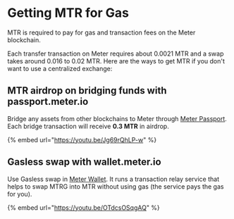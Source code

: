 # Getting MTR for Gas

MTR is required to pay for gas and transaction fees on the Meter blockchain. &#x20;

Each transfer transaction on Meter requires about 0.0021 MTR and a swap takes around 0.016 to 0.02 MTR.  Here are the ways to get MTR if you don't want to use a centralized exchange:

## MTR airdrop on bridging funds with passport.meter.io

Bridge any assets from other blockchains to Meter through [Meter Passport](https://passport.meter.io).  Each bridge transaction will receive **0.3 MTR** in airdrop.

{% embed url="https://youtu.be/Jg69rQhLP-w" %}

## Gasless swap with wallet.meter.io

Use Gasless swap in [Meter Wallet](https://wallet.meter.io/swap).  It runs a transaction relay service that helps to swap MTRG into MTR without using gas (the service pays the gas for you).

{% embed url="https://youtu.be/OTdcsOSqgAQ" %}

